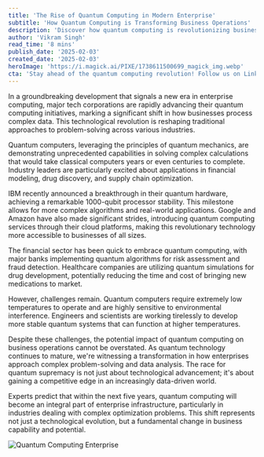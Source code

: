 ```yaml
---
title: 'The Rise of Quantum Computing in Modern Enterprise'
subtitle: 'How Quantum Computing is Transforming Business Operations'
description: 'Discover how quantum computing is revolutionizing business operations, enhancing data processing capabilities across various industries. From financial modeling to drug discovery, learn how enterprises are leveraging quantum advancements for competitive advantage.'
author: 'Vikram Singh'
read_time: '8 mins'
publish_date: '2025-02-03'
created_date: '2025-02-03'
heroImage: 'https://i.magick.ai/PIXE/1738611500699_magick_img.webp'
cta: 'Stay ahead of the quantum computing revolution! Follow us on LinkedIn for daily updates on groundbreaking technological advances shaping the future of enterprise computing.'
---
```


In a groundbreaking development that signals a new era in enterprise computing, major tech corporations are rapidly advancing their quantum computing initiatives, marking a significant shift in how businesses process complex data. This technological revolution is reshaping traditional approaches to problem-solving across various industries.

Quantum computers, leveraging the principles of quantum mechanics, are demonstrating unprecedented capabilities in solving complex calculations that would take classical computers years or even centuries to complete. Industry leaders are particularly excited about applications in financial modeling, drug discovery, and supply chain optimization.

IBM recently announced a breakthrough in their quantum hardware, achieving a remarkable 1000-qubit processor stability. This milestone allows for more complex algorithms and real-world applications. Google and Amazon have also made significant strides, introducing quantum computing services through their cloud platforms, making this revolutionary technology more accessible to businesses of all sizes.

The financial sector has been quick to embrace quantum computing, with major banks implementing quantum algorithms for risk assessment and fraud detection. Healthcare companies are utilizing quantum simulations for drug development, potentially reducing the time and cost of bringing new medications to market.

However, challenges remain. Quantum computers require extremely low temperatures to operate and are highly sensitive to environmental interference. Engineers and scientists are working tirelessly to develop more stable quantum systems that can function at higher temperatures.

Despite these challenges, the potential impact of quantum computing on business operations cannot be overstated. As quantum technology continues to mature, we're witnessing a transformation in how enterprises approach complex problem-solving and data analysis. The race for quantum supremacy is not just about technological advancement; it's about gaining a competitive edge in an increasingly data-driven world.

Experts predict that within the next five years, quantum computing will become an integral part of enterprise infrastructure, particularly in industries dealing with complex optimization problems. This shift represents not just a technological evolution, but a fundamental change in business capability and potential.

![Quantum Computing Enterprise](https://i.magick.ai/PIXE/1738611500699_magick_img.webp)